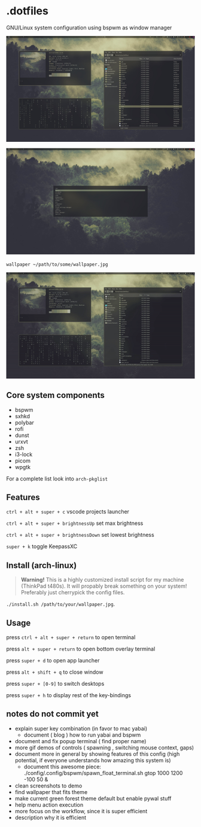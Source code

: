 # .dotfiles

GNU/Linux system configuration using bspwm as window manager

![Desktop Screenshot](https://github.com/mklan/dotfiles/blob/master/screenshots/desktop.jpg)

![Desktop Screenshot 2](https://github.com/mklan/dotfiles/blob/master/screenshots/rofi.jpg)

`wallpaper ~/path/to/some/wallpaper.jpg`

![Theme switching](https://github.com/mklan/dotfiles/blob/master/screenshots/demo.gif)

## Core system components

- bspwm
- sxhkd
- polybar
- rofi
- dunst
- urxvt
- zsh
- i3-lock
- picom
- wpgtk

For a complete list look into `arch-pkglist`

## Features

`ctrl + alt + super + c` vscode projects launcher

`ctrl + alt + super + brightnessUp` set max brightness

`ctrl + alt + super + brightnessDown` set lowest brightness

`super + k` toggle KeepassXC



## Install (arch-linux)

> **Warning!** This is a highly customized install script for my machine (ThinkPad t480s). It will propably break something on your system! Preferably just cherrypick the config files.

`./install.sh /path/to/your/wallpaper.jpg`.

## Usage

press `ctrl + alt + super + return` to open terminal

press `alt + super + return` to open bottom overlay terminal

press `super + d` to open app launcher

press `alt + shift + q` to close window

press `super + [0-9]` to switch desktops

press `super + h` to display rest of the key-bindings


## notes do not commit yet

- explain super key combination (in favor to mac yabai)
    - document ( blog ) how to run yabai and bspwm
- document and fix popup terminal ( find proper name)
- more gif demos of controls ( spawning , switching mouse context, gaps)
- document more in general by showing features of this config (high potential, if everyone understands how amazing this system is)
    - document this awesome piece: ./config/.config/bspwm/spawn_float_terminal.sh gtop 1000 1200 -100 50 &
- clean screenshots to demo
- find wallpaper that fits theme 
- make current green forest theme default but enable pywal stuff
- help menu action execution
- more focus on the workflow, since it is super efficient
- description why it is efficient
